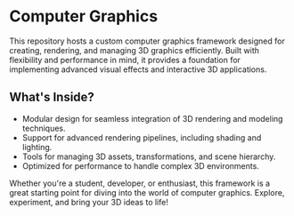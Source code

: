 # Computer Graphics

This repository hosts a custom computer graphics framework designed for creating, rendering, and managing 3D graphics efficiently. Built with flexibility and performance in mind, it provides a foundation for implementing advanced visual effects and interactive 3D applications.

## What's Inside?  
- Modular design for seamless integration of 3D rendering and modeling techniques.
- Support for advanced rendering pipelines, including shading and lighting.
- Tools for managing 3D assets, transformations, and scene hierarchy.
- Optimized for performance to handle complex 3D environments.

Whether you're a student, developer, or enthusiast, this framework is a great starting point for diving into the world of computer graphics. Explore, experiment, and bring your 3D ideas to life!
